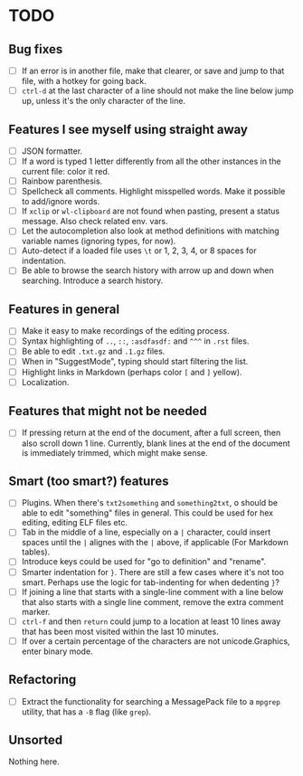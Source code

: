 # TODO

## Bug fixes

- [ ] If an error is in another file, make that clearer, or save and jump to that file, with a hotkey for going back.
- [ ] `ctrl-d` at the last character of a line should not make the line below jump up, unless it's the only character of the line.

## Features I see myself using straight away

- [ ] JSON formatter.
- [ ] If a word is typed 1 letter differently from all the other instances in the current file: color it red.
- [ ] Rainbow parenthesis.
- [ ] Spellcheck all comments. Highlight misspelled words. Make it possible to add/ignore words.
- [ ] If `xclip` or `wl-clipboard` are not found when pasting, present a status message. Also check related env. vars.
- [ ] Let the autocompletion also look at method definitions with matching variable names (ignoring types, for now).
- [ ] Auto-detect if a loaded file uses `\t` or 1, 2, 3, 4, or 8 spaces for indentation.
- [ ] Be able to browse the search history with arrow up and down when searching. Introduce a search history.

## Features in general

- [ ] Make it easy to make recordings of the editing process.
- [ ] Syntax highlighting of `..`, `::`, `:asdfasdf:` and `^^^` in `.rst` files.
- [ ] Be able to edit `.txt.gz` and `.1.gz` files.
- [ ] When in "SuggestMode", typing should start filtering the list.
- [ ] Highlight links in Markdown (perhaps color `[` and `]` yellow).
- [ ] Localization.

## Features that might not be needed

- [ ] If pressing return at the end of the document, after a full screen, then also scroll down 1 line.
      Currently, blank lines at the end of the document is immediately trimmed, which might make sense.

## Smart (too smart?) features

- [ ] Plugins. When there's `txt2something` and `something2txt`, o should be able to edit "something" files in general.
      This could be used for hex editing, editing ELF files etc.
- [ ] Tab in the middle of a line, especially on a `|` character, could insert spaces until the `|` alignes with the `|` above, if applicable
      (For Markdown tables).
- [ ] Introduce keys could be used for "go to definition" and "rename".
- [ ] Smarter indentation for `}`. There are still a few cases where it's not too smart.
      Perhaps use the logic for tab-indenting for when dedenting `}`?
- [ ] If joining a line that starts with a single-line comment with a line below that also starts with a single line comment,
      remove the extra comment marker.
- [ ] `ctrl-f` and then `return` could jump to a location at least 10 lines away that has been most visited within the last 10
      minutes.
- [ ] If over a certain percentage of the characters are not unicode.Graphics, enter binary mode.

## Refactoring

- [ ] Extract the functionality for searching a MessagePack file to a `mpgrep` utility, that has a `-B` flag (like `grep`).

## Unsorted

Nothing here.
